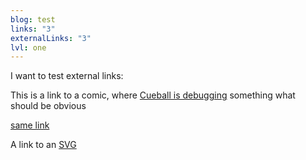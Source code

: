 ```yaml
---
blog: test
links: "3"
externalLinks: "3"
lvl: one
---
```

I want to test external links:

This is a link to a comic, where [Cueball is debugging](https://xkcd.com/1479/) something what should be obvious

[same link](https://xkcd.com/1479/)

A link to an [SVG](https://shapes.tmpx.space/vol_01/out/9.svg)
